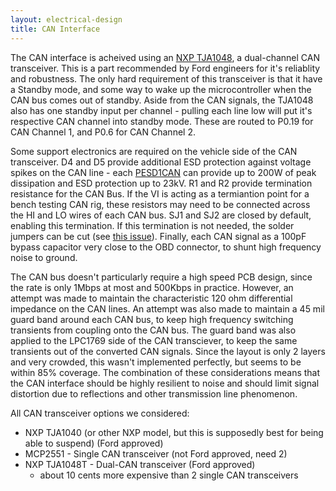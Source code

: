 ```yaml
---
layout: electrical-design
title: CAN Interface
---
```


The CAN interface is acheived using an [NXP
TJA1048](http://www.nxp.com/documents/data_sheet/TJA1048.pdf), a dual-channel
CAN transceiver. This is a part recommended by Ford engineers for it's
reliablity and robustness. The only hard requirement of this transceiver is
that it have a Standby mode, and some way to wake up the microcontroller when
the CAN bus comes out of standby. Aside from the CAN signals, the TJA1048 also
has one standby input per channel - pulling each line low will put it's
respective CAN channel into standby mode. These are routed to P0.19 for CAN
Channel 1, and P0.6 for CAN Channel 2.

Some support electronics are required on the vehicle side of the CAN
transceiver. D4 and D5 provide additional ESD protection against voltage spikes
on the CAN line - each
[PESD1CAN](http://www.nxp.com/documents/data_sheet/PESD1CAN.pdf) can provide up
to 200W of peak dissipation and ESD protection up to 23kV. R1 and R2 provide
termination resistance for the CAN Bus. If the VI is acting as a termiantion
point for a bench testing CAN rig, these resistors may need to be connected
across the HI and LO wires of each CAN bus. SJ1 and SJ2 are closed by default,
enabling this termination. If this termination is not needed, the solder jumpers
can be cut (see [this issue](https://github.com/openxc/reference-vi/issues/9)).
Finally, each CAN signal as a 100pF bypass capacitor very close to the OBD
connector, to shunt high frequency noise to ground.

The CAN bus doesn't particularly require a high speed PCB design, since the rate
is only 1Mbps at most and 500Kbps in practice. However, an attempt was made to
maintain the characteristic 120 ohm differential impedance on the CAN lines. An
attempt was also made to maintain a 45 mil guard band around each CAN bus, to
keep high frequency switching transients from coupling onto the CAN bus. The
guard band was also applied to the LPC1769 side of the CAN transciever, to keep
the same transients out of the converted CAN signals. Since the layout is only 2
layers and very crowded, this wasn't implemented perfectly, but seems to be
within 85% coverage. The combination of these considerations means that the CAN
interface should be highly resilient to noise and should limit signal distortion
due to reflections and other transmission line phenomenon.

All CAN transceiver options we considered:

* NXP TJA1040 (or other NXP model, but this is supposedly best for being able to
  suspend) (Ford approved)
* MCP2551 - Single CAN transceiver (not Ford approved, need 2)
* NXP TJA1048T - Dual-CAN transceiver (Ford approved)
  * about 10 cents more expensive than 2 single CAN transceivers
